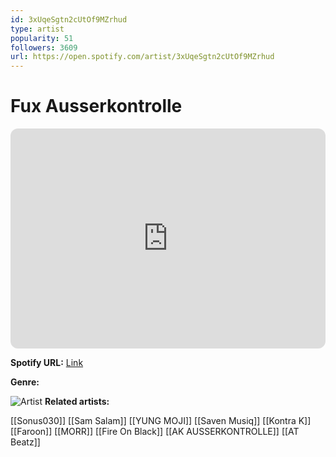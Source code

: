 ```yaml
---
id: 3xUqeSgtn2cUtOf9MZrhud
type: artist
popularity: 51
followers: 3609
url: https://open.spotify.com/artist/3xUqeSgtn2cUtOf9MZrhud
---
```

# Fux Ausserkontrolle

<iframe style="border-radius:12px" src="https://open.spotify.com/embed/artist/3xUqeSgtn2cUtOf9MZrhud" width="100%" height="352" frameBorder="0" allowfullscreen="" allow="autoplay; clipboard-write; encrypted-media; fullscreen; picture-in-picture" loading="lazy"></iframe>

**Spotify URL:** [Link](https://open.spotify.com/artist/3xUqeSgtn2cUtOf9MZrhud)

**Genre:** 

![Artist]()
**Related artists:**

[[Sonus030]]
[[Sam Salam]]
[[YUNG MOJI]]
[[Saven Musiq]]
[[Kontra K]]
[[Faroon]]
[[MORR]]
[[Fire On Black]]
[[AK AUSSERKONTROLLE]]
[[AT Beatz]]
